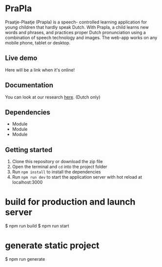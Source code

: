 # PraPla
Praatje-Plaatje (Prapla) is a speech- controlled learning application for young children that hardly speak Dutch. With Prapla, a child learns new words and phrases, and practices proper Dutch pronunciation using a combination of speech technology and images. The web-app works on any mobile phone, tablet or desktop.

## Live demo
Here will be a link when it's online!

## Documentation
You can look at our research [here](https://www.notion.so/PraPla-4606c2ab66334e59ac9d19f99752f99a). (Dutch only)

## Dependencies
- Module
- Module
- Module

## Getting started
1. Clone this repository or download the zip file
2. Open the terminal and `cd` into the project folder
3. Run `npm install` to install the dependencies
4. Run `npm run dev` to start the application server with hot reload at localhost:3000


# build for production and launch server
$ npm run build
$ npm run start

# generate static project
$ npm run generate
